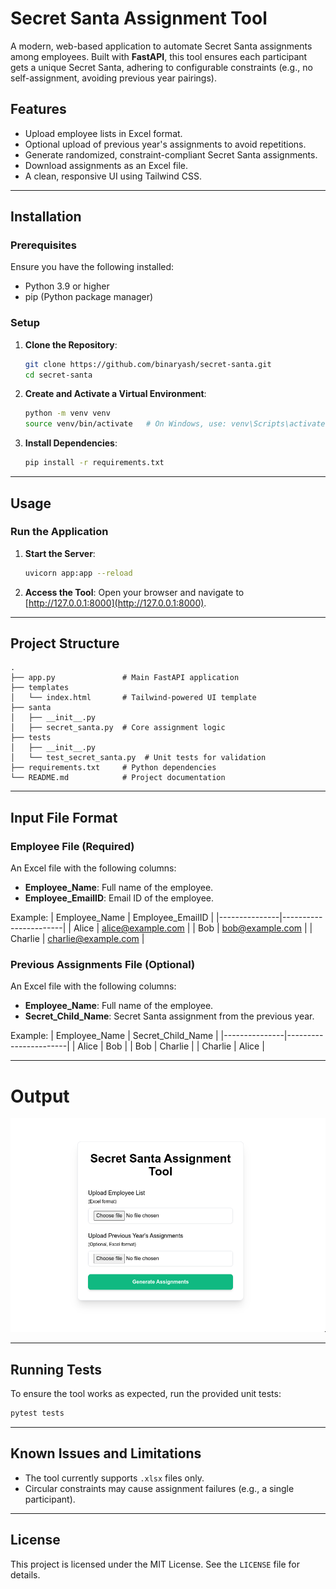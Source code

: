 # Secret Santa Assignment Tool

A modern, web-based application to automate Secret Santa assignments among employees. Built with **FastAPI**, this tool ensures each participant gets a unique Secret Santa, adhering to configurable constraints (e.g., no self-assignment, avoiding previous year pairings).

## Features

- Upload employee lists in Excel format.
- Optional upload of previous year's assignments to avoid repetitions.
- Generate randomized, constraint-compliant Secret Santa assignments.
- Download assignments as an Excel file.
- A clean, responsive UI using Tailwind CSS.

---

## Installation

### Prerequisites

Ensure you have the following installed:

- Python 3.9 or higher
- pip (Python package manager)

### Setup

1. **Clone the Repository**:
   ```bash
   git clone https://github.com/binaryash/secret-santa.git
   cd secret-santa
   ```

2. **Create and Activate a Virtual Environment**:
   ```bash
   python -m venv venv
   source venv/bin/activate   # On Windows, use: venv\Scripts\activate
   ```

3. **Install Dependencies**:
   ```bash
   pip install -r requirements.txt
   ```

---

## Usage

### Run the Application

1. **Start the Server**:
   ```bash
   uvicorn app:app --reload
   ```

2. **Access the Tool**:
   Open your browser and navigate to [http://127.0.0.1:8000](http://127.0.0.1:8000).

---

## Project Structure

```
.
├── app.py               # Main FastAPI application
├── templates
│   └── index.html       # Tailwind-powered UI template
├── santa
│   ├── __init__.py
│   ├── secret_santa.py  # Core assignment logic
├── tests
│   ├── __init__.py
│   └── test_secret_santa.py  # Unit tests for validation
├── requirements.txt     # Python dependencies
└── README.md            # Project documentation
```

---

## Input File Format

### Employee File (Required)

An Excel file with the following columns:
- **Employee_Name**: Full name of the employee.
- **Employee_EmailID**: Email ID of the employee.

Example:
| Employee_Name | Employee_EmailID      |
|---------------|-----------------------|
| Alice         | alice@example.com     |
| Bob           | bob@example.com       |
| Charlie       | charlie@example.com   |

### Previous Assignments File (Optional)

An Excel file with the following columns:
- **Employee_Name**: Full name of the employee.
- **Secret_Child_Name**: Secret Santa assignment from the previous year.

Example:
| Employee_Name | Secret_Child_Name     |
|---------------|-----------------------|
| Alice         | Bob                   |
| Bob           | Charlie               |
| Charlie       | Alice                 |

---

# Output

![Output page](image.png)

---
## Running Tests

To ensure the tool works as expected, run the provided unit tests:

```bash
pytest tests
```

---

## Known Issues and Limitations

- The tool currently supports `.xlsx` files only.
- Circular constraints may cause assignment failures (e.g., a single participant).

---

## License

This project is licensed under the MIT License. See the `LICENSE` file for details.

